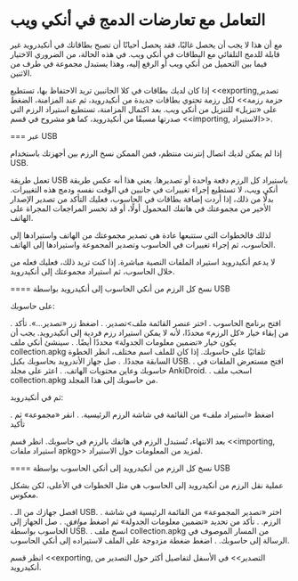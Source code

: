 # التعامل مع تعارضات الدمج في أنكي ويب
مع أن هذا لا يجب أن يحصل غالبًا، فقد يحصل أحيانًا أن تصبح بطاقاتك في أنكيدرويد
غير قابلة للدمج التلقائي مع البطاقات في أنكي ويب. في هذه الحالة، من الضروري الاختيار
فيما بين التحميل من أنكي ويب أو الرفع إليه، وهذا يستبدل مجموعة في طرف من الاثنين.

إذا كان لديك بطاقات في كلا الجانبين تريد الاحتفاظ بها، تستطيع <<exporting,تصدير حزمة رزمة>>
لكل رزمة تحتوي بطاقات جديدة من أنكيدرويد، ثم عند المزامنة، الضغط على «تنزيل» للتنزيل من أنكي ويب.
بعد اكتمال المزامنة، تستطيع استيراد الرزم التي صدرتها مسبقًا من أنكيدرويد،
كما هو مشروح في قسم <<importing, الاستيراد>>.

=== عبر USB

إذا لم يمكن لديك اتصال إنترنت منتظم، فمن الممكن نسخ الرزم بين أجهزتك باستخدام USB.

تعمل طريقة USB باستيراد كل الرزم دفعة واحدة أو تصديرها. يعني هذا أنه عكس طريقة أنكي ويب،
لا تستطيع إجراء تغييرات في جانبين في الوقت نفسه ودمج هذه التغييرات. بدلًا من ذلك،
إذا أردت إضافة بطاقات في الحاسوب، فعليك التأكد من تصدير الإصدار الأخير من
مجموعتك في هاتفك المحمول أولًا، أو قد تخسر المراجعات المجراة على الهاتف.

لذلك فالخطوات التي ستتبعها عادة هي تصدير مجموعتك من الهاتف واستيرادها إلى الحاسوب،
ثم إجراء تغييرات في الحاسوب وتصدير المجموعة واستيرادها إلى الهاتف.

لا يدعم أنكيدرويد استيراد الملفات النصية مباشرة. إذا كنت تريد ذلك، فعليك فعله من خلال الحاسوب،
ثم استيراد مجموعتك إلى أنكيدرويد.

==== نسخ كل الرزم من أنكي الحاسوب إلى أنكيدرويد بواسطة USB

على حاسوبك:

 . افتح برنامج الحاسوب
 . اختر عنصر القائمة ملف>تصدير.
 . اضغظ زر «تصدير...». تأكد من إبقاء خيار «كل الرزم» محددًا، لأنه لا يمكن استيراد
   رزم فردية إلى أنكيدرويد. يجب أن يكون خيار «تضمين معلومات الجدولة» محددًا أيضًا.
 . سينشئ أنكي ملف collection.apkg تلقائيًا على حاسوبك. إذا كان للملف اسم مختلف،
   انظر الخطوة السابقة مجددًا.
 . صل جهاز الأندرويد بحاسوبك بكبل USB.
 . افتح مستعرض الملفات في حاسوبك وعاين محتويات الهاتف.
 . اعثر على مجلد AnkiDroid.
 . اسحب ملف collection.apkg من حاسوبك إلى هذا المجلد.

ثم في أنكيدرويد:

 . اضغظ «استيراد ملف» من القائمة في شاشة الرزم الرئيسية.
 . انقر «مجموعة» ثم تأكيد

بعد الانتهاء، تُستبدل الرزم في هاتفك بالرزم في حاسوبك. انظر قسم <<importing, استيراد ملفات apkg>>
لمزيد من المعلومات حول الاستيراد.

==== نسخ كل الرزم من أنكيدرويد إلى أنكي الحاسوب بواسطة USB

عملية نقل الرزم من أنكيدرويد إلى الحاسوب هي مثل الخطوات في الأعلى، لكن بشكل معكوس.

 . افصل جهازك من الـ USB.
 . اختر «تصدير المجموعة» من القائمة الرئيسية في شاشة الرزم.
 . تأكد من تحديد «تضمين معلومات الجدولة» ثم اضغط *موافق*.
 . صل الجهاز إلى الحاسوب بواسطة USB.
 . انسخ ملف collection.apkg من المسار الموصوف في الرسالة إلى حاسوبك.
 . اضغط ضغطة مزدوجة على الملف لاستيراده إلى أنكي الحاسوب.

انظر قسم <<exporting, التصدير>> في الأسفل لتفاصيل أكثر حول التصدير من أنكيدرويد.
